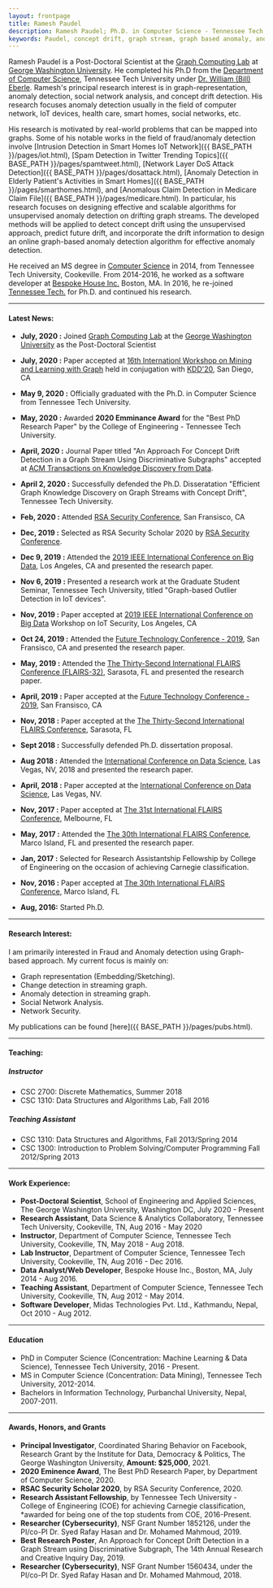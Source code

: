 ```yaml
---
layout: frontpage
title: Ramesh Paudel
description: Ramesh Paudel; Ph.D. in Computer Science - Tennessee Tech University - Cookeville, TN; research in concept drift, graph stream, graph-based anomaly, and machine learning.
keywords: Paudel, concept drift, graph stream, graph based anomaly, anomaly detection
---
```


Ramesh Paudel is a Post-Doctoral Scientist at the [Graph Computing Lab](https://www2.seas.gwu.edu/~howie/glab.html) at [George Washington University](https://www.gwu.edu). He completed his Ph.D from the [Department of Computer Science](http://www.csc.tntech.edu), Tennessee Tech University under [Dr. William (Bill) Eberle](http://users.csc.tntech.edu/~weberle/).
Ramesh's principal research interest is in graph-representation, anomaly detection, social network analysis, and concept drift detection. His research focuses anomaly detection usually in the field of computer network, IoT devices, health care, smart homes, social networks, etc.

His research is motivated by real-world problems that can be mapped into graphs. Some of his notable works in the field of fraud/anomaly detection involve [Intrusion Detection in Smart Homes IoT Network]({{ BASE_PATH }}/pages/iot.html), [Spam Detection in Twitter Trending Topics]({{ BASE_PATH }}/pages/spamtweet.html), [Network Layer DoS Attack Detection]({{ BASE_PATH }}/pages/dosattack.html), [Anomaly Detection in Elderly Patient's Activities in Smart Homes]({{ BASE_PATH }}/pages/smarthomes.html), and [Anomalous Claim Detection in Medicare Claim File]({{ BASE_PATH }}/pages/medicare.html).
In particular, his research focuses on designing effective and scalable algorithms for unsupervised anomaly detection on drifting graph streams. The developed methods will be applied to detect concept drift using the unsupervised approach, predict future drift, and incorporate the drift information to design an online graph-based anomaly detection algorithm for effective anomaly detection.

He received an MS degree in [Computer Science](http://www.csc.tntech.edu)
in 2014, from Tennessee Tech University, Cookeville. From 2014-2016, he worked as a software developer at [Bespoke House Inc.](http://bespoke.house) Boston, MA. In 2016, he re-joined [Tennessee Tech.](https://www.tntech.edu) for Ph.D. and continued his research.

---
#### Latest News:
* **July, 2020 :** Joined [Graph Computing Lab](https://www2.seas.gwu.edu/~howie/glab.html) at the [George Washington University](https://www.gwu.edu) as the Post-Doctoral Scientist

* **July, 2020 :** Paper accepted at [16th Internationl Workshop on
Mining and Learning with Graph](http://www.mlgworkshop.org/2020/) held in conjugation with [KDD'20](https://www.kdd.org/kdd2020/), San Diego, CA

* **May 9, 2020 :** Officially graduated with the Ph.D. in Computer Science from Tennessee Tech University.

* **May, 2020 :** Awarded **2020 Emminance Award** for the "Best PhD Research Paper" by the College of Engineering - Tennessee Tech University.

* **April, 2020 :** Journal Paper titled "An Approach For Concept Drift Detection in a Graph Stream Using Discriminative Subgraphs" accepted at [ACM Transactions on Knowledge Discovery from Data](https://dl.acm.org/journal/tkdd).

* **April 2, 2020 :** Successfully defended the Ph.D. Disseratation "Efficient Graph Knowledge Discovery on Graph Streams with
Concept Drift", Tennessee Tech University.

* **Feb, 2020 :** Attended [RSA Security Conference](https://www.rsaconference.com/), San Fransisco, CA

* **Dec, 2019 :** Selected as RSA Security Scholar 2020 by [RSA Security Conference](https://www.rsaconference.com/).

* **Dec 9, 2019 :** Attended the [2019 IEEE International Conference on Big Data](http://bigdataieee.org/BigData2019/), Los Angeles, CA and presented the research paper.

* **Nov 6, 2019 :** Presented a research work at the Graduate Student Seminar, Tennessee Tech University, titled "Graph-based Outlier Detection in IoT devices".

* **Nov, 2019 :** Paper accepted at [2019 IEEE International Conference on Big Data](http://bigdataieee.org/BigData2019/) Workshop on IoT Security, Los Angeles, CA

* **Oct 24, 2019 :** Attended the [Future Technology Conference - 2019](https://saiconference.com/FTC), San Fransisco, CA and presented the research paper.

* **May, 2019 :** Attended the [The Thirty-Second International FLAIRS Conference (FLAIRS-32)](https://sites.google.com/view/flairs-32homepage/home), Sarasota, FL and presented the research paper.

* **April, 2019 :** Paper accepted at the [Future Technology Conference - 2019](https://saiconference.com/FTC), San Fransisco, CA

* **Nov, 2018 :** Paper accepted at the [The Thirty-Second International FLAIRS Conference](https://sites.google.com/view/flairs-32homepage/home),  Sarasota, FL

* **Sept 2018 :** Successfully defended Ph.D. dissertation proposal.

* **Aug 2018 :** Attended the [International Conference on Data Science](https://americancse.org/events/csce2018/proceedings/index_html), Las Vegas, NV, 2018 and presented the research paper.

* **April, 2018 :** Paper accepted at the [International Conference on Data Science](https://americancse.org/events/csce2018/proceedings/index_html), Las Vegas, NV.

* **Nov, 2017 :** Paper accepted at [The 31st International FLAIRS Conference](https://sites.google.com/site/flairs31conference/),  Melbourne, FL

* **May, 2017 :** Attended the [The 30th International FLAIRS Conference](https://sites.google.com/site/flairs30conference/home), Marco Island, FL and presented the research paper.

* **Jan, 2017 :** Selected for Research Assistantship Fellowship by College of Engineering on the occasion of achieving Carnegie classification.

* **Nov, 2016 :** Paper accepted at [The 30th International FLAIRS Conference](https://sites.google.com/site/flairs30conference/home),  Marco Island, FL

* **Aug, 2016:** Started Ph.D. 

---
####  Research Interest:
I am primarily interested in Fraud and Anomaly detection using Graph-based approach. My current focus is mainly on: 
* Graph representation (Embedding/Sketching).
* Change detection in streaming graph.
* Anomaly detection in streaming graph.
* Social Network Analysis.
* Network Security.

My publications can be found [here]({{ BASE_PATH }}/pages/pubs.html). 

---
#### Teaching:

##### Instructor

* CSC 2700: Discrete Mathematics, Summer 2018
* CSC 1310: Data Structures and Algorithms Lab, Fall 2016

##### Teaching Assistant
* CSC 1310: Data Structures and Algorithms, Fall 2013/Spring 2014
* CSC 1300: Introduction to Problem Solving/Computer Programming Fall 2012/Spring 2013

---
#### Work Experience:
* **Post-Doctoral Scientist**, School of Engineering and Applied Sciences, The George Washington University, Washington DC, July 2020 - Present
* **Research Assistant**, Data Science & Analytics Collaboratory, Tennessee Tech University, Cookeville, TN, Aug 2016 - May 2020
* **Instructor**, Department of Computer Science, Tennessee Tech University, Cookeville, TN, May 2018 - Aug 2018.
* **Lab Instructor**, Department of Computer Science, Tennessee Tech University, Cookeville, TN, Aug 2016 - Dec 2016.
* **Data Analyst/Web Developer**, Bespoke House Inc., Boston, MA, July 2014 - Aug 2016.
* **Teaching Assistant**, Department of Computer Science, Tennessee Tech University, Cookeville, TN, Aug 2012 - May 2014.
* **Software Developer**, Midas Technologies Pvt. Ltd., Kathmandu, Nepal, Oct 2010 - Aug 2012.

---
####  Education
* PhD in Computer Science (Concentration: Machine Learning & Data Science), Tennessee Tech University, 2016 - Present.
* MS in Computer Science (Concentration: Data Mining), Tennessee Tech University, 2012-2014.
* Bachelors in Information Technology, Purbanchal University, Nepal, 2007-2011.

---
####  Awards, Honors, and Grants
* **Principal Investigator**, Coordinated Sharing Behavior on Facebook, Research Grant by the Institute for Data, Democracy & Politics, The George Washington University, **Amount: $25,000**, 2021.
* **2020 Eminence Award**, The Best PhD Research Paper, by Department of Computer Science, 2020.
* **RSAC Security Scholar 2020**, by RSA Security Conference, 2020.
* **Research Assistant Fellowship**, by Tennessee Tech University - College of Engineering (COE) for achieving Carnegie classification, *awarded for being one of the top students from COE, 2016-Present.
* **Researcher (Cybersecurity)**, NSF Grant Number 1852126, under the PI/co-PI Dr. Syed Rafay Hasan and Dr. Mohamed Mahmoud, 2019.
* **Best Research Poster**, An Approach for Concept Drift Detection in a Graph Stream using Discriminative Subgraph, The 14th Annual Research and Creative Inquiry Day, 2019.
* **Researcher (Cybersecurity)**, NSF Grant Number 1560434, under the PI/co-PI Dr. Syed Rafay Hasan and Dr. Mohamed Mahmoud, 2018.